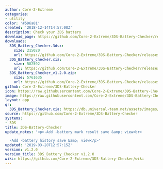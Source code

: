 ```yaml
---
author: Core-2-Extreme
categories:
- utility
color: '#596a81'
created: '2018-12-14T14:57:08Z'
description: Check your 3DS battery
download_page: https://github.com/Core-2-Extreme/3DS-Battery-Checker/releases/tag/v1.2.0
downloads:
  3DS_Battery_Checker.3dsx:
    size: 215020
    url: https://github.com/Core-2-Extreme/3DS-Battery-Checker/releases/download/v1.2.0/3DS_Battery_Checker.3dsx
  3DS_Battery_Checker.cia:
    size: 582592
    url: https://github.com/Core-2-Extreme/3DS-Battery-Checker/releases/download/v1.2.0/3DS_Battery_Checker.cia
  3DS_Battery_Checker_v1.2.0.zip:
    size: 5761635
    url: https://github.com/Core-2-Extreme/3DS-Battery-Checker/releases/download/v1.2.0/3DS_Battery_Checker_v1.2.0.zip
github: Core-2-Extreme/3DS-Battery-Checker
icon: https://raw.githubusercontent.com/Core-2-Extreme/3DS-Battery-Checker/master/v1.2.0/resource/icon.png
image: https://raw.githubusercontent.com/Core-2-Extreme/3DS-Battery-Checker/master/v1.2.0/resource/bannerv1.2.png
layout: app
qr:
  3DS_Battery_Checker.cia: https://db.universal-team.net/assets/images/qr/3ds_battery_checker.cia.png
source: https://github.com/Core-2-Extreme/3DS-Battery-Checker
systems:
- 3DS
title: 3DS-Battery-Checker
update_notes: '<p>-Add -battery mark result save &amp; view<br>

  -Add -battery history save &amp; view</p>'
updated: '2019-03-20T12:57:15Z'
version: v1.2.0
version_title: 3DS_Battery_Checker v1.2.0
wiki: https://github.com/Core-2-Extreme/3DS-Battery-Checker/wiki
---
```

